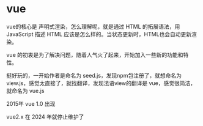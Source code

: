 # vue

vue的核心是 声明式渲染，怎么理解呢，就是通过 HTML 的拓展语法，用 JavaScript 描述 HTML 应该是怎么样的。当状态更新时，HTML也会自动更新渲染。

vue 的初衷是为了解决问题，随着人气火了起来，开始加入一些新的功能和特性。

挺好玩的，一开始作者是命名为 seed.js，发现npm包注册了，就想命名为 view.js，感觉太直接了，就找翻译，发现法语view的翻译是 vue，感觉很简洁，就命名为 vue.js

2015年 vue 1.0 出现

vue2.x 在 2024 年就停止维护了